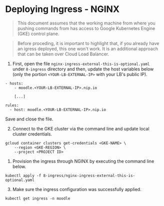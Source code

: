 # Deploying Ingress - NGINX

> This document assumes that the working machine from where you pushing commands from has access to Google Kubernetes Engine (GKE) control plane.

> Before proceding, it is important to highlight that, if you already have an igress deployed, this one won't work. It is an additional approach that can be taken over Cloud Load Balancer.

1. First, open the file `nginx-ingress-external-this-is-optional.yaml` under `8-ingress` directory and then, update the host variables below (only the portion `<YOUR-LB-EXTERNAL-IP>` with your LB's public IP).

```
- hosts:
    - moodle.<YOUR-LB-EXTERNAL-IP>.nip.io

    [...]

rules:
  - host: moodle.<YOUR-LB-EXTERNAL-IP>.nip.io
```

Save and close the file.

2. Connect to the GKE cluster via the command line and update local cluster credentials.

```
gcloud container clusters get-credentials <GKE-NAME> \
    --region <GKE-REGION> \
    --project <PROJECT ID>
```

1. Provision the ingress through NGINX by executing the command line below. 

```
kubectl apply -f 8-ingress/nginx-ingress-external-this-is-optional.yaml
```

3. Make sure the ingress configuration was successfully applied.

```
kubectl get ingress -n moodle
```